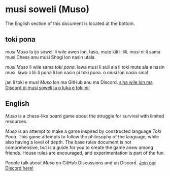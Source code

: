 # musi soweli (Muso)

The English section of this document is located at the bottom.

## toki pona

*musi Muso* la ijo soweli li wile awen lon.
taso, mute kili li lili.
musi ni li sama musi Chess anu musi Shogi lon nasin utala.

*musi Muso* li wile sama *toki pona*.
lawa musi li suli ala li toki mute ala e nasin musi.
lawa li lili li pona li lon nasin pi toki pona.
o musi lon nasin sina!

jan li toki e *musi Muso* lon ma GitHub anu ma Discord.
[sina wile lon ma Discord pi musi soweli la o luka e toki ni!](https://discord.gg/PFsEAP8U8B)

## English

*Muso* is a chess-like board game about the struggle for survival with limited resources.

*Muso* is an attempt to make a game inspired by constructed language *Toki Pona*.
This game attempts to follow the philosophy of the language, while also having a level of depth.
The base rules document is not comprehensive, but is a guide for you to create the game anew among friends.
House rules are encouraged, and experimentation is part of the fun.

People talk about *Muso* on GitHub Discussions and on Discord.
[Join our Discord here!](https://discord.gg/PFsEAP8U8B)
